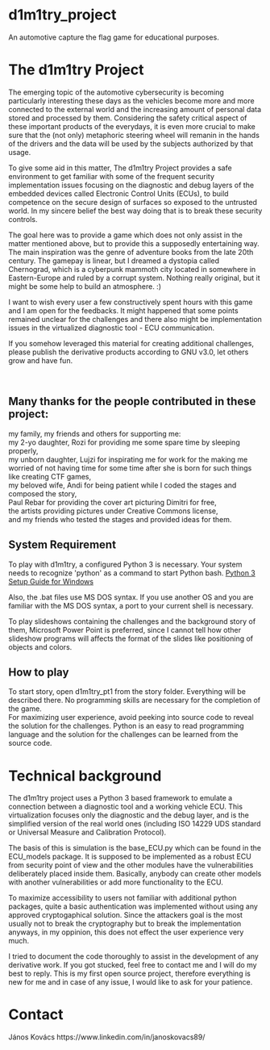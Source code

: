 # d1m1try_project
An automotive capture the flag game for educational purposes.

<h1>The d1m1try Project</h1>
<p>The emerging topic of the automotive cybersecurity is becoming particularly interesting these days as the vehicles become more and more connected to the external world and the increasing amount of personal data stored and processed by them.  Considering the safety critical aspect of these important products of the everydays, it is even more crucial to make sure that the (not only) metaphoric steering wheel will remanin in the hands of the drivers and the data will be used by the subjects authorized by that usage.</p>
<p>To give some aid in this matter, The d1m1try Project provides a safe environment to get familiar with some of the frequent security implementation issues focusing on the diagnostic and debug layers of the embedded devices called Electronic Control Units (ECUs), to build competence on the secure design of surfaces so exposed to the untrusted world. In my sincere belief the best way doing that is to break these security controls.</p1>
<p>The goal here was to provide a game which does not only assist in the matter mentioned above, but to provide this a supposedly entertaining way. The main inspiration was the genre of adventure books from the late 20th century. The gamepay is linear, but I dreamed a dystopia called Chernograd, which is a cyberpunk mammoth city located in somewhere in Eastern-Europe and ruled by a corrupt system. Nothing really original, but it might be some help to build an atmosphere. :) </p>
<p>I want to wish every user a few constructively spent hours with this game and I am open for the feedbacks. It might happened that some points remained unclear for the challenges and there also might be implementation issues in the virtualized diagnostic tool - ECU communication. </p>
<p>If you somehow leveraged this material for creating additional challenges, please publish the derivative products according to GNU v3.0, let others grow and have fun. </p>
<br>
<h2>Many thanks for the people contributed in these project:</h2>
<p>
my family, my friends and others for supporting me: <br>
my 2-yo daughter, Rozi for providing me some spare time by sleeping properly,<br>
my unborn daughter, Lujzi for inspirating me for work for the making me worried of not having time for some time after she is born for such things like creating CTF games,<br>
my beloved wife, Andi for being patient while I coded the stages and composed the story,<br>
Paul Rebar for providing the cover art picturing Dimitri for free,<br>
the artists providing pictures under Creative Commons license,<br>
and my friends who tested the stages and provided ideas for them.</p>

<h2>System Requirement</h2>
<p>To play with d1m1try, a configured Python 3 is necessary. Your system needs to recognize 'python' as a command to start Python bash. <a href="https://realpython.com/installing-python/">Python 3 Setup Guide for Windows</a></p>
<p>Also, the .bat files use MS DOS syntax. If you use another OS and you are familiar with the MS DOS syntax, a port to your current shell is necessary.</p>
<p>To play slideshows containing the challenges and the background story of them, Microsoft Power Point is preferred, since I cannot tell how other slideshow programs will affects the format of the slides like positioning of objects and colors.</p>

<h2>How to play</h2>
To start story, open d1m1try_pt1 from the story folder. Everything will be described there. No programming skills are necessary for the completion of the game.<br>
For maximizing user experience, avoid peeking into source code to reveal the solution for the challenges. Python is an easy to read programming language and the solution for the challenges can be learned from the source code.
<h1>Technical background</h1>
<p>The d1m1try project uses a Python 3 based framework to emulate a connection between a diagnostic tool and a working vehicle ECU. This virtualization focuses only the diagnostic and the debug layer, and is the simplified version of the real world ones (including ISO 14229 UDS standard or Universal Measure and Calibration Protocol). </p>
<p>The basis of this is simulation is the base_ECU.py which can be found in the ECU_models package. It is supposed to be implemented as a robust ECU from security point of view and the other modules have the vulnerabilities deliberately placed inside them. Basically, anybody can create other models with another vulnerabilities or add more functionality to the ECU. </p>
<p>To maximize accessibility to users not familiar with additional python packages, quite a basic authentication was implemented without using any approved cryptogaphical solution. Since the attackers goal is the most usually not to break the cryptography but to break the implementation anyways, in my oppinion, this does not effect the user experience very much.</p>
<p>I tried to document the code thoroughly to assist in the development of any derivative work. If you got stucked, feel free to contact me and I will do my best to reply. This is my first open source project, therefore everything is new for me and in case of any issue, I would like to ask for your patience.</p>
<h1>Contact</h1>
János Kovács
https://www.linkedin.com/in/janoskovacs89/
